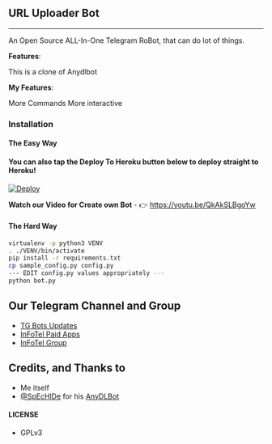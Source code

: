 ## URL Uploader Bot
---

An Open Source ALL-In-One Telegram RoBot, that can do lot of things.

**Features**:

This is a clone of Anydlbot

**My Features**:

More Commands
More interactive 

### Installation

#### The Easy Way

#### You can also tap the Deploy To Heroku button below to deploy straight to Heroku!

[![Deploy](https://www.herokucdn.com/deploy/button.svg)](https://heroku.com/deploy?template=https://github.com/playkuttan/URL-TO-TG-UPLOADER-1)

**Watch our Video for Create own Bot** - 👉 https://youtu.be/QkAkSLBgoYw

#### The Hard Way

```sh
virtualenv -p python3 VENV
. ./VENV/bin/activate
pip install -r requirements.txt
cp sample_config.py config.py
--- EDIT config.py values appropriately ---
python bot.py
```
## Our Telegram Channel and Group

* [TG Bots Updates](https://telegram.dog/TGBotsz)
* [InFoTel Paid Apps](https://telegram.dog/InFoTel14)
* [InFoTel Group](https://telegram.dog/InFoTelGroup)

## Credits, and Thanks to

* Me itself
* [@SpEcHlDe](https://telegram.dog/ThankTelegram) for his [AnyDLBot](https://telegram.dog/AnyDLBot)

#### LICENSE
- GPLv3
